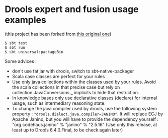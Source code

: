 # Drools expert and fusion usage examples
(this project has been forked from [this original one](https://github.com/dacr/scala-drools-dummy-project))


```
$ sbt test
$ sbt run
$ sbt universal:packageBin
```

Some advices :

- don't use fat jar with drools, switch to sbt-native-packager
- Scala case classes are perfect for your rules
- Use only java collections within the classes used by your rules.
  Avoid the scala collections in that precise case but rely on
  collection.JavaConversions._ implicits to hide that restriction.
- In knowledge bases only use declarative classes (declare) for
  internal usage, such as intermediary reasoning state.
- To change the java compiler used by drools, use the following 
  system property : `"drools.dialect.java.compiler=JANINO"`.
  It will replace ECJ by Apache Janino, but you will have to
  provide the dependency yourself : 
  "org.codehaus.janino" % "janino" % "2.5.16" (Use only this release,
  at least up to Drools 6.4.0.Final, to be check again later)

